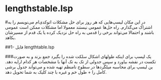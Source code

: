 # lengthstable.lsp
#در این مکان لیسپ‌هایی که هر روز برای حل مشکلات اتوکدی‌ام می‌نویسم را به اشتراک می‌گذارم. راه حل‌ها عمومی نیستند معمولا اما مشکلات ممکن است عمومی باشند و احتمالا می‌تواند برخی را قدمی به راه حل نزدیک کرده یا یک قدم از مسیرشان بکاهد. 

##1- فایل lengthtable.lsp

###یک لیسپ برای اینکه طولهای اشکال سلکت شده را بگیرد جمع بزند و به صورت تکست در نقشه بیاورد و سپس جدولی از تک به تک آنها با مشخصات هر کدام ارايه دهد. ین لیسپ برای محاسبه میلگردها در سطوح نامنظم تهیه شده و می‌تواند جدول برشی کامل را + طول خم و غیره با چند کلیک به شما تحویل دهد. 
        
